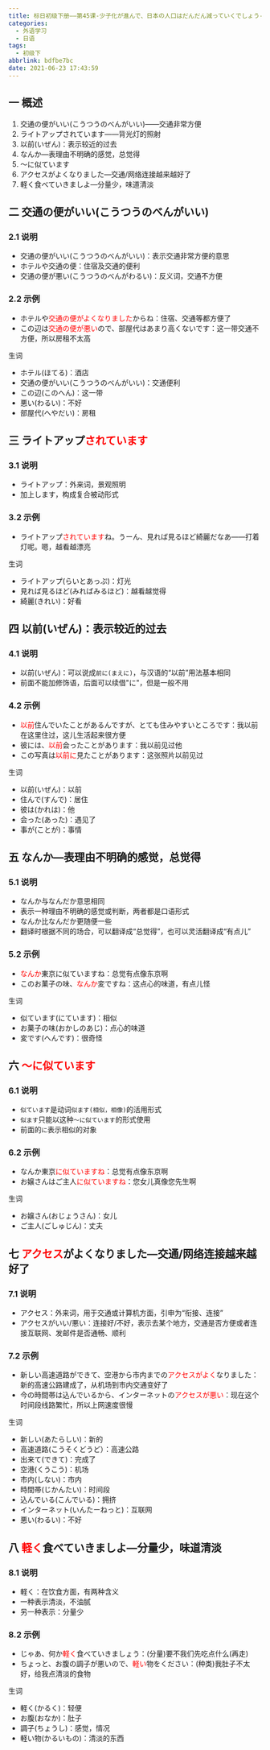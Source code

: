 ```yaml
---
title: 标日初级下册——第45课-少子化が進んで、日本の人口はだんだん減っていくでしょう-表达式及词语(45.3)
categories:
  - 外语学习
  - 日语
tags:
  - 初级下
abbrlink: bdfbe7bc
date: 2021-06-23 17:43:59
---
```

## 一 概述

1. 交通の便がいい(こうつうのべんがいい)——交通非常方便
2. ライトアップされています——背光灯的照射
3. 以前(いぜん)：表示较近的过去
4. なんか—表理由不明确的感觉，总觉得
5. 〜に似ています
6. アクセスがよくなりました—交通/网络连接越来越好了
7. 軽く食べていきましよ—分量少，味道清淡

<!--more-->

## 二 交通の便がいい(こうつうのべんがいい)

### 2.1 说明

* 交通の便がいい(こうつうのべんがいい)：表示交通非常方便的意思
* ホテルや交通の便：住宿及交通的便利
* 交通の便が悪い(こうつうのべんがわるい)：反义词，交通不方便

### 2.2 示例

* ホテルや<font color=red>交通の便がよくなりました</font>からね：住宿、交通等都方便了
* この辺は<font color=red>交通の便が悪い</font>ので、部屋代はあまり高くないです：这一带交通不方便，所以房租不太高

生词

* ホテル(ほてる)：酒店
* 交通の便がいい(こうつうのべんがいい)：交通便利
* この辺(このへん)：这一带
* 悪い(わるい)：不好
* 部屋代(へやだい)：房租

## 三 ライトアップ<font color=red>されています</font>

### 3.1 说明

* ライトアップ：外来词，景观照明
* 加上します，构成复合被动形式

### 3.2 示例

* ライトアップ<font color=red>されています</font>ね。うーん、見れば見るほど綺麗だなあ——打着灯呢。嗯，越看越漂亮

生词

* ライトアップ(らいとあっぷ)：灯光
* 見れば見るほど(みればみるほど)：越看越觉得
* 綺麗(きれい)：好看

## 四 以前(いぜん)：表示较近的过去

### 4.1 说明

* 以前(いぜん)：可以说成`前に(まえに)`，与汉语的“以前”用法基本相同
* 前面不能加修饰语，后面可以续借"に"，但是一般不用

### 4.2 示例

* <font color=red>以前</font>住んでいたことがあるんですが、とても住みやすいところです：我以前在这里住过，这儿生活起来很方便
* 彼には、<font color=red>以前</font>会ったことがあります：我以前见过他
* この写真は<font color=red>以前に</font>見たことがあります：这张照片以前见过

生词

* 以前(いぜん)：以前
* 住んで(すんで)：居住
* 彼は(かれは)：他
* 会った(あった)：遇见了
* 事が(ことが)：事情

## 五 なんか—表理由不明确的感觉，总觉得

### 5.1 说明

* なんか与なんだか意思相同
* 表示一种理由不明确的感觉或判断，两者都是口语形式
* なんか比なんだか更随便一些
* 翻译时根据不同的场合，可以翻译成“总觉得”，也可以灵活翻译成“有点儿”

### 5.2 示例

* <font color=red>なんか</font>東京に似ていますね：总觉有点像东京啊
* このお菓子の味、<font color=red>なんか</font>変ですね：这点心的味道，有点儿怪

生词

* 似ています(にています)：相似
* お菓子の味(おかしのあじ)：点心的味道
* 変です(へんです)：很奇怪

## 六 <font color=red>〜に似ています</font>

### 6.1 说明

* `似ています`是动词`似ます(相似，相像)`的活用形式
* `似ます`只能以这种`〜に似ています`的形式使用
* 前面的`に`表示相似的对象

### 6.2 示例

* なんか東京<font color=red>に似ていますね</font>：总觉有点像东京啊
* お嬢さんはご主人<font color=red>に似ていますね</font>：您女儿真像您先生啊

生词

* お嬢さん(おじょうさん)：女儿
* ご主人(ごしゅじん)：丈夫

## 七 <font color=red>アクセス</font>がよくなりました—交通/网络连接越来越好了

### 7.1 说明

* アクセス：外来词，用于交通或计算机方面，引申为“衔接、连接”
* アクセスがいい/悪い：连接好/不好，表示去某个地方，交通是否方便或者连接互联网、发邮件是否通畅、顺利

### 7.2 示例

* 新しい高速道路ができて、空港から市内までの<font color=red>アクセスがよく</font>なりました：新的高速公路建成了，从机场到市内交通变好了
* 今の時間帯は込んでいるから、インターネットの<font color=red>アクセスが悪い</font>：现在这个时间段线路繁忙，所以上网速度很慢

生词

* 新しい(あたらしい)：新的
* 高速道路(こうそくどうど）：高速公路
* 出来て(できて)：完成了
* 空港(くうこう)：机场
* 市内(しない)：市内
* 時間帯(じかんたい)：时间段
* 込んでいる(こんでいる)：拥挤
* インターネット(いんたーねっと)：互联网
* 悪い(わるい)：不好

## 八 <font color=red>軽く</font>食べていきましよ—分量少，味道清淡

### 8.1 说明

* 軽く：在饮食方面，有两种含义
* 一种表示清淡，不油腻
* 另一种表示：分量少

### 8.2 示例

* じゃあ、何か<font color=red>軽く</font>食べていきましょう：(分量)要不我们先吃点什么(再走)
* ちょっと、お腹の調子が悪いので、<font color=red>軽い</font>物をください：(种类)我肚子不太好，给我点清淡的食物

生词

* 軽く(かるく)：轻便
* お腹(おなか)：肚子
* 調子(ちょうし)：感觉，情况
* 軽い物(かるいもの)：清淡的东西